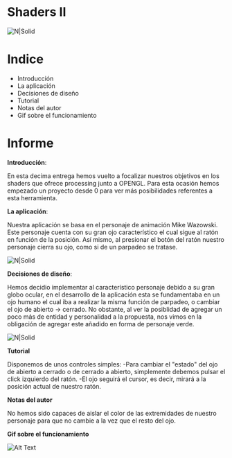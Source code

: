 # Shaders II

![N|Solid](https://i.gyazo.com/96b3a41310acba564eba0ad8cc707971.png)

# Indice

  - Introducción
  - La aplicación
  - Decisiones de diseño
  - Tutorial
  - Notas del autor
  - Gif sobre el funcionamiento

# Informe

**Introducción**:

En esta decima entrega hemos vuelto a focalizar nuestros objetivos en los shaders que ofrece processing junto a OPENGL. Para esta ocasión hemos empezado un proyecto desde 0 para ver más posibilidades referentes a esta herramienta.

**La aplicación**:

Nuestra aplicación se basa en el personaje de animación Mike Wazowski. Este personaje cuenta con su gran ojo característico el cual sigue al ratón en función de la posición. Así mismo, al presionar el botón del ratón nuestro personaje cierra su ojo, como si de un parpadeo se tratase.

![N|Solid](https://i.gyazo.com/15f6700a361f2f1049ea0c492e2e8dbf.png)

**Decisiones de diseño**:

Hemos decidio implementar al característico personaje debido a su gran globo ocular, en el desarrollo de la aplicación esta se fundamentaba en un ojo humano el cual iba a realizar la misma función de parpadeo, o cambiar el ojo de abierto -> cerrado. No obstante, al ver la posiblidad de agregar un poco más de entidad y personalidad a la propuesta, nos vimos en la obligación de agregar este añadido en forma de personaje verde.

![N|Solid](https://i.gyazo.com/fd065fb2195e469f6bb662932fd9b752.png)

**Tutorial**

Disponemos de unos controles simples:
    -Para cambiar el "estado" del ojo de abierto a cerrado o de cerrado a abierto, simplemente debemos pulsar el click izquierdo del ratón.
    -El ojo seguirá el cursor, es decir, mirará a la posición actual de nuestro ratón.
  
**Notas del autor**

No hemos sido capaces de aislar el color de las extremidades de nuestro personaje para que no cambie a la vez que el resto del ojo.

**Gif sobre el funcionamiento**


![Alt Text](https://i.gyazo.com/8492e49ef281322daa52be0b55c896be.gif)
